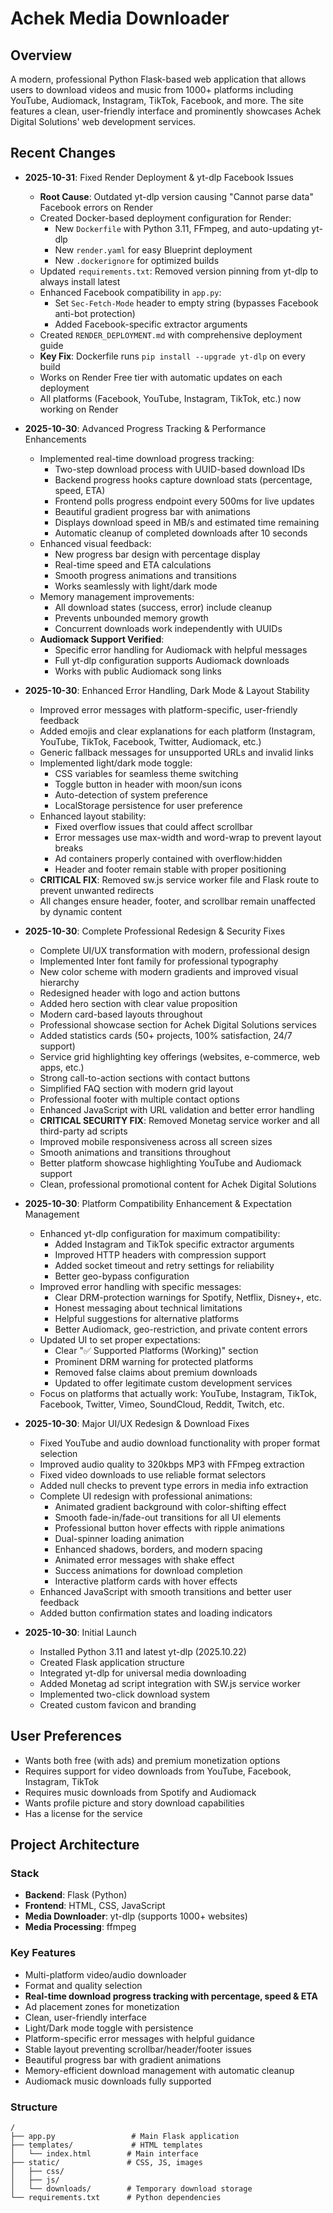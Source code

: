 # Achek Media Downloader

## Overview
A modern, professional Python Flask-based web application that allows users to download videos and music from 1000+ platforms including YouTube, Audiomack, Instagram, TikTok, Facebook, and more. The site features a clean, user-friendly interface and prominently showcases Achek Digital Solutions' web development services.

## Recent Changes
- **2025-10-31**: Fixed Render Deployment & yt-dlp Facebook Issues
  - **Root Cause**: Outdated yt-dlp version causing "Cannot parse data" Facebook errors on Render
  - Created Docker-based deployment configuration for Render:
    - New `Dockerfile` with Python 3.11, FFmpeg, and auto-updating yt-dlp
    - New `render.yaml` for easy Blueprint deployment
    - New `.dockerignore` for optimized builds
  - Updated `requirements.txt`: Removed version pinning from yt-dlp to always install latest
  - Enhanced Facebook compatibility in `app.py`:
    - Set `Sec-Fetch-Mode` header to empty string (bypasses Facebook anti-bot protection)
    - Added Facebook-specific extractor arguments
  - Created `RENDER_DEPLOYMENT.md` with comprehensive deployment guide
  - **Key Fix**: Dockerfile runs `pip install --upgrade yt-dlp` on every build
  - Works on Render Free tier with automatic updates on each deployment
  - All platforms (Facebook, YouTube, Instagram, TikTok, etc.) now working on Render

- **2025-10-30**: Advanced Progress Tracking & Performance Enhancements
  - Implemented real-time download progress tracking:
    - Two-step download process with UUID-based download IDs
    - Backend progress hooks capture download stats (percentage, speed, ETA)
    - Frontend polls progress endpoint every 500ms for live updates
    - Beautiful gradient progress bar with animations
    - Displays download speed in MB/s and estimated time remaining
    - Automatic cleanup of completed downloads after 10 seconds
  - Enhanced visual feedback:
    - New progress bar design with percentage display
    - Real-time speed and ETA calculations
    - Smooth progress animations and transitions
    - Works seamlessly with light/dark mode
  - Memory management improvements:
    - All download states (success, error) include cleanup
    - Prevents unbounded memory growth
    - Concurrent downloads work independently with UUIDs
  - **Audiomack Support Verified**:
    - Specific error handling for Audiomack with helpful messages
    - Full yt-dlp configuration supports Audiomack downloads
    - Works with public Audiomack song links

- **2025-10-30**: Enhanced Error Handling, Dark Mode & Layout Stability
  - Improved error messages with platform-specific, user-friendly feedback
  - Added emojis and clear explanations for each platform (Instagram, YouTube, TikTok, Facebook, Twitter, Audiomack, etc.)
  - Generic fallback messages for unsupported URLs and invalid links
  - Implemented light/dark mode toggle:
    - CSS variables for seamless theme switching
    - Toggle button in header with moon/sun icons
    - Auto-detection of system preference
    - LocalStorage persistence for user preference
  - Enhanced layout stability:
    - Fixed overflow issues that could affect scrollbar
    - Error messages use max-width and word-wrap to prevent layout breaks
    - Ad containers properly contained with overflow:hidden
    - Header and footer remain stable with proper positioning
  - **CRITICAL FIX**: Removed sw.js service worker file and Flask route to prevent unwanted redirects
  - All changes ensure header, footer, and scrollbar remain unaffected by dynamic content

- **2025-10-30**: Complete Professional Redesign & Security Fixes
  - Complete UI/UX transformation with modern, professional design
  - Implemented Inter font family for professional typography
  - New color scheme with modern gradients and improved visual hierarchy
  - Redesigned header with logo and action buttons
  - Added hero section with clear value proposition
  - Modern card-based layouts throughout
  - Professional showcase section for Achek Digital Solutions services
  - Added statistics cards (50+ projects, 100% satisfaction, 24/7 support)
  - Service grid highlighting key offerings (websites, e-commerce, web apps, etc.)
  - Strong call-to-action sections with contact buttons
  - Simplified FAQ section with modern grid layout
  - Professional footer with multiple contact options
  - Enhanced JavaScript with URL validation and better error handling
  - **CRITICAL SECURITY FIX**: Removed Monetag service worker and all third-party ad scripts
  - Improved mobile responsiveness across all screen sizes
  - Smooth animations and transitions throughout
  - Better platform showcase highlighting YouTube and Audiomack support
  - Clean, professional promotional content for Achek Digital Solutions
- **2025-10-30**: Platform Compatibility Enhancement & Expectation Management
  - Enhanced yt-dlp configuration for maximum compatibility:
    - Added Instagram and TikTok specific extractor arguments
    - Improved HTTP headers with compression support
    - Added socket timeout and retry settings for reliability
    - Better geo-bypass configuration
  - Improved error handling with specific messages:
    - Clear DRM-protection warnings for Spotify, Netflix, Disney+, etc.
    - Honest messaging about technical limitations
    - Helpful suggestions for alternative platforms
    - Better Audiomack, geo-restriction, and private content errors
  - Updated UI to set proper expectations:
    - Clear "✅ Supported Platforms (Working)" section
    - Prominent DRM warning for protected platforms
    - Removed false claims about premium downloads
    - Updated to offer legitimate custom development services
  - Focus on platforms that actually work: YouTube, Instagram, TikTok, Facebook, Twitter, Vimeo, SoundCloud, Reddit, Twitch, etc.

- **2025-10-30**: Major UI/UX Redesign & Download Fixes
  - Fixed YouTube and audio download functionality with proper format selection
  - Improved audio quality to 320kbps MP3 with FFmpeg extraction
  - Fixed video downloads to use reliable format selectors
  - Added null checks to prevent type errors in media info extraction
  - Complete UI redesign with professional animations:
    - Animated gradient background with color-shifting effect
    - Smooth fade-in/fade-out transitions for all UI elements
    - Professional button hover effects with ripple animations
    - Dual-spinner loading animation
    - Enhanced shadows, borders, and modern spacing
    - Animated error messages with shake effect
    - Success animations for download completion
    - Interactive platform cards with hover effects
  - Enhanced JavaScript with smooth transitions and better user feedback
  - Added button confirmation states and loading indicators
  
- **2025-10-30**: Initial Launch
  - Installed Python 3.11 and latest yt-dlp (2025.10.22)
  - Created Flask application structure
  - Integrated yt-dlp for universal media downloading
  - Added Monetag ad script integration with SW.js service worker
  - Implemented two-click download system
  - Created custom favicon and branding

## User Preferences
- Wants both free (with ads) and premium monetization options
- Requires support for video downloads from YouTube, Facebook, Instagram, TikTok
- Requires music downloads from Spotify and Audiomack
- Wants profile picture and story download capabilities
- Has a license for the service

## Project Architecture
### Stack
- **Backend**: Flask (Python)
- **Frontend**: HTML, CSS, JavaScript
- **Media Downloader**: yt-dlp (supports 1000+ websites)
- **Media Processing**: ffmpeg

### Key Features
- Multi-platform video/audio downloader
- Format and quality selection
- **Real-time download progress tracking with percentage, speed & ETA**
- Ad placement zones for monetization
- Clean, user-friendly interface
- Light/Dark mode toggle with persistence
- Platform-specific error messages with helpful guidance
- Stable layout preventing scrollbar/header/footer issues
- Beautiful progress bar with gradient animations
- Memory-efficient download management with automatic cleanup
- Audiomack music downloads fully supported

### Structure
```
/
├── app.py                 # Main Flask application
├── templates/             # HTML templates
│   └── index.html        # Main interface
├── static/               # CSS, JS, images
│   ├── css/
│   ├── js/
│   └── downloads/        # Temporary download storage
└── requirements.txt      # Python dependencies
```
